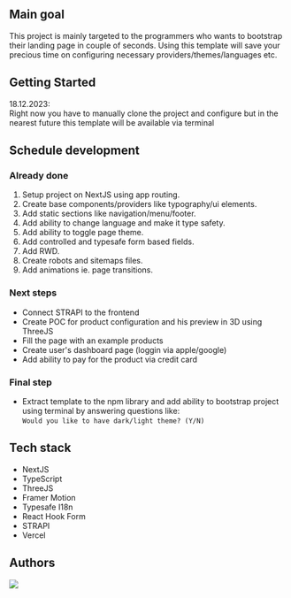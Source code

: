 ## Main goal

This project is mainly targeted to the programmers who wants to bootstrap their landing page in couple of seconds.
Using this template will save your precious time on configuring necessary providers/themes/languages etc.

## Getting Started

18.12.2023: </br>
Right now you have to manually clone the project and configure but in the nearest future this template will be available via terminal

## Schedule development

### Already done

1. Setup project on NextJS using app routing.
2. Create base components/providers like typography/ui elements.
3. Add static sections like navigation/menu/footer.
4. Add ability to change language and make it type safety.
5. Add ability to toggle page theme.
6. Add controlled and typesafe form based fields.
7. Add RWD.
8. Create robots and sitemaps files.
9. Add animations ie. page transitions.

### Next steps

- Connect STRAPI to the frontend
- Create POC for product configuration and his preview in 3D using ThreeJS
- Fill the page with an example products
- Create user's dashboard page (loggin via apple/google)
- Add ability to pay for the product via credit card

### Final step

- Extract template to the npm library and add ability to bootstrap project using terminal by answering questions like: </br>
  `Would you like to have dark/light theme? (Y/N)`

## Tech stack

- NextJS
- TypeScript
- ThreeJS
- Framer Motion
- Typesafe I18n
- React Hook Form
- STRAPI
- Vercel

## Authors

<a href="https://github.com/konradduleba/bucig-shop-web/graphs/contributors">
  <img src="https://contrib.rocks/image?repo=konradduleba/bucig-shop-web" />
</a>
